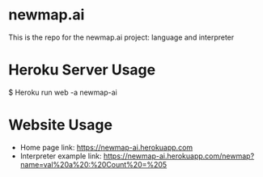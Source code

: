 # newmap.ai
This is the repo for the newmap.ai project: language and interpreter

# Heroku Server Usage
$ Heroku run web -a newmap-ai

# Website Usage
* Home page link: https://newmap-ai.herokuapp.com
* Interpreter example link: https://newmap-ai.herokuapp.com/newmap?name=val%20a%20:%20Count%20=%205
